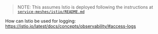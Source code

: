> NOTE: This assumes Istio is deployed following the instructions at [`service-meshes/istio/README.md`](../../../service-meshes/istio/README.md)

How can Istio be used for logging:
https://istio.io/latest/docs/concepts/observability/#access-logs